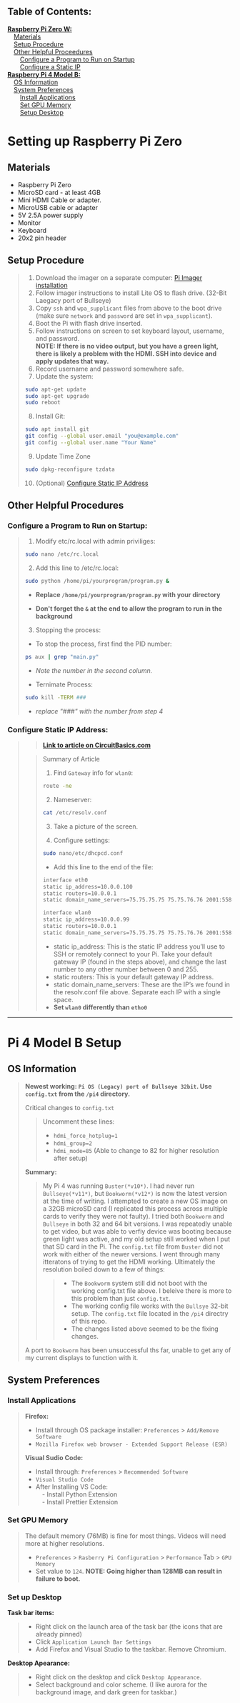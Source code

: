 ## Table of Contents:

[**Raspberry Pi Zero W:**](#setting-up-raspberry-pi-zero)  
&emsp;[Materials](#materials)  
&emsp;[Setup Procedure](#setup-procedure)  
&emsp;[Other Helpful Proceedures](#other-helpful-procedures)  
&emsp;&emsp;[Configure a Program to Run on Startup](#configure-a-program-to-run-on-startup)  
&emsp;&emsp;[Configure a Static IP](#configure-static-ip-address)  
[**Raspberry Pi 4 Model B:**](#pi-4-model-b-setup)  
&emsp;[OS Information](#os-information)  
&emsp;[System Preferences](#system-preferences)  
&emsp;&emsp;[Install Applications](#install-applications)  
&emsp;&emsp;[Set GPU Memory](#set-gpu-memory)  
&emsp;&emsp;[Setup Desktop](#set-up-desktop)  

# Setting up Raspberry Pi Zero

## Materials

- Raspberry Pi Zero
- MicroSD card - at least 4GB
- Mini HDMI Cable or adapter.
- MicroUSB cable or adapter
- 5V 2.5A power supply
- Monitor
- Keyboard
- 20x2 pin header

## Setup Procedure

> 1.  Download the imager on a separate computer: [Pi Imager installation](https://www.raspberrypi.com/software/)
> 2.  Follow imager instructions to install Lite OS to flash drive. (32-Bit Laegacy port of Bullseye)
> 3.  Copy `ssh` and `wpa_supplicant` files from above to the boot drive (make sure `network` and `password` are set in `wpa_supplicant`).
> 4.  Boot the Pi with flash drive inserted.
> 5.  Follow instructions on screen to set keyboard layout, username, and password.  
>**NOTE: If there is no video output, but you have a green light, there is likely a problem with the HDMI. SSH into device and apply updates that way.**
> 6.  Record username and password somewhere safe.
> 7.  Update the system:
>
> ```bash
> sudo apt-get update
> sudo apt-get upgrade
> sudo reboot
> ```
>
> 8. Install Git:
>
> ```bash
> sudo apt install git
> git config --global user.email "you@example.com"
> git config --global user.name "Your Name"
> ```
>
> 9. Update Time Zone
>
> ```bash
> sudo dpkg-reconfigure tzdata
> ```
>
> 10. (Optional) [Configure Static IP Address](#configure-static-ip-address)

## Other Helpful Procedures

### Configure a Program to Run on Startup:

> 1.  Modify etc/rc.local with admin priviliges:
>
> ```bash
> sudo nano /etc/rc.local
> ```
>
> 2.  Add this line to /etc/rc.local:
>
> ```bash
> sudo python /home/pi/yourprogram/program.py &
> ```
>
> - **Replace `/home/pi/yourprogram/program.py` with your directory**
>
> - **Don't forget the `&` at the end to allow the program to run in the background**
>
> 3.  Stopping the process:
>
> - To stop the process, first find the PID number:
>
> ```bash
> ps aux | grep "main.py"
> ```
> - *Note the number in the second column.*
>
> - Ternimate Process:
>
> ```bash
> sudo kill -TERM ###
> ```
> - *replace "###" with the number from step 4*

### Configure Static IP Address:

> > [**Link to article on CircuitBasics.com**](https://www.circuitbasics.com/how-to-set-up-a-static-ip-on-the-raspberry-pi/#:~:text=If%20the%20IP%20address%20of,work%20each%20and%20every%20time)
>
> > Summary of Article
> >
> > 1. Find `Gateway` info for `wlan0`:
> >
> > ```bash
> > route -ne
> > ```
> >
> > 2. Nameserver:
> >
> > ```bash
> > cat /etc/resolv.conf
> > ```
> >
> > 3. Take a picture of the screen.
> >
> > 4. Configure settings:
> >
> > ```bash
> > sudo nano/etc/dhcpcd.conf
> > ```
> >
> > - Add this line to the end of the file:
> >
> > ```bash
> > interface eth0
> > static ip_address=10.0.0.100
> > static routers=10.0.0.1
> > static domain_name_servers=75.75.75.75 75.75.76.76 2001:558:feed::1 2001:558:feed::2
> >
> > interface wlan0
> > static ip_address=10.0.0.99
> > static routers=10.0.0.1
> > static domain_name_servers=75.75.75.75 75.75.76.76 2001:558:feed::1 2001:558:feed::2
> > ```
> >
> > - static ip_address: This is the static IP address you’ll use to SSH or remotely connect to your Pi. Take your default gateway IP (found in the steps above), and change the last number to any other number between 0 and 255.
> > - static routers: This is your default gateway IP address.
> > - static domain_name_servers: These are the IP’s we found in the resolv.conf file above. Separate each IP with a single space.
> > - **Set `wlan0` differently than `etho0`**

---

# Pi 4 Model B Setup

## OS Information

> **Newest working: `Pi OS (Legacy) port of Bullseye 32bit`. Use `config.txt` from the `/pi4` directory.**
>
> Critical changes to `config.txt`  
> > Uncomment these lines:
> > - `hdmi_force_hotplug=1`
> > - `hdmi_group=2`
> > - `hdmi_mode=85` (Able to change to 82 for higher resolution after setup)
>
> **Summary:**
>
> > My Pi 4 was running `Buster(*v10*)`. I had never run `Bullseye(*v11*)`, but `Bookworm(*v12*)` is now the latest version at the time of writing. I attempted to create a new OS image on a 32GB microSD card (I replicated this process across multiple cards to verify they were not faulty). I tried both `Bookworm` and `Bullseye` in both 32 and 64 bit versions. I was repeatedly unable to get video, but was able to verfiy device was booting because green light was active, and my old setup still worked when I put that SD card in the Pi. The `config.txt` file from `Buster` did not work with either of the newer versions. I went through many itteratons of trying to get the HDMI working. Ultimately the resolution boiled down to a few of things:
> >
> > > - The `Bookworm` system still did not boot with the working config.txt file above. I beleive there is more to this problem than just `config.txt`.  
> > > - The working config file works with the `Bullsye` 32-bit setup. The `config.txt` file located in the `/pi4` directry of this repo.  
> > > - The changes listed above seemed to be the fixing changes.  
>
> A port to `Bookworm` has been unsuccessful ths far, unable to get any of my current displays to function with it.

## System Preferences

### Install Applications

> **Firefox:**
>
> - Install through OS package installer: `Preferences` > `Add/Remove Software`  
> - `Mozilla Firefox web browser - Extended Support Release (ESR)`  
>
> **Visual Sudio Code:**  
>
> - Install through: `Preferences` > `Recommended Software`  
> - `Visual Studio Code`  
> - After Installing VS Code:  
> &emsp;- Install Python Extension  
> &emsp;- Install Prettier Extension  

### Set GPU Memory

> The default memory (76MB) is fine for most things. Videos will need more at higher resolutions.  
> - `Preferences` > `Rasberry Pi Configuration` > `Performance` Tab > `GPU Memory`  
> - Set value to `124`. **NOTE: Going higher than 128MB can result in failure to boot.**  

### Set up Desktop

**Task bar items:**

> - Right click on the launch area of the task bar (the icons that are already pinned)  
> - Click `Application Launch Bar Settings`  
> - Add Firefox and Visual Studio to the taskbar. Remove Chromium.  

**Desktop Apearance:**

> - Right click on the desktop and click `Desktop Appearance`.  
> - Select background and color scheme. (I like aurora for the background image, and dark green for taskbar.)

